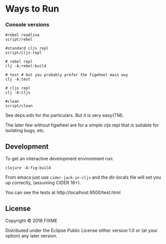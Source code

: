 # Ways to Run

### Console versions

    #rebel readline
    script/rebel

    #standard cljs repl
    script/cljs-repl

    # rebel repl
    clj -A:rebel:build

    # test # but you probably prefer the figwheel main way
    clj -A:test

    # cljs repl
    clj -A:cljs

    #clean
    script/clean

See deps.edn for the particulars. But it is very easy(TM).

The later few without figwheel are for a simple cljs repl that is
suitable for isolating bugs, etc.

## Development

To get an interactive development environment run:

    clojure -A:fig:build

From emacs just use `cider-jack-in-cljs` and the dir-locals file will
set you up correctly, (assuming CIDER 18+).

You can see the tests at http://localhost:9500/test.html

## License

Copyright © 2018 FIXME

Distributed under the Eclipse Public License either version 1.0 or (at your option) any later version.
